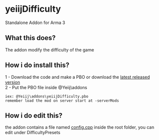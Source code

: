 # yeiijDifficulty
Standalone Addon for Arma 3

## What this does?
The addon modify the difficulty of the game

## How i do install this?
1 - Download the code and make a PBO or download the [latest released version](https://github.com/yeiij/yeiijDifficulty/releases)
<br>
2 - Put the PBO file inside @Yeiij\addons
```
iex: @Yeiij\addons\yeiijDifficulty.pbo
remember load the mod on server start at -serverMods
```

## How i do edit this?
the addon contains a file named [config.cpp](https://github.com/yeiij/yeiijDifficulty/blob/master/config.cpp) inside the root folder, you can edit under DifficultyPresets
